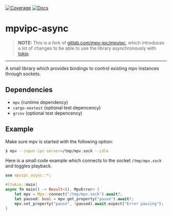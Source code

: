 [![Coverage](https://pvv.ntnu.no/~oysteikt/gitea/mpvipc-async/master/coverage/badges/for_the_badge.svg)](https://pvv.ntnu.no/~oysteikt/gitea/mpvipc-async/master/coverage/src/)
[![Docs](https://img.shields.io/badge/docs-blue?style=for-the-badge&logo=rust)](https://pvv.ntnu.no/~oysteikt/gitea/mpvipc-async/master/docs/mpvipc_async/)

# mpvipc-async

> **NOTE:** This is a fork of [gitlab.com/mpv-ipc/mpvipc](https://gitlab.com/mpv-ipc/mpvipc), which introduces a lot of changes to be able to use the library asynchronously with [tokio](https://github.com/tokio-rs/tokio).

---

A small library which provides bindings to control existing mpv instances through sockets.

## Dependencies

- `mpv` (runtime dependency)
- `cargo-nextest` (optional test depencency)
- `grcov` (optional test depencency)

## Example

Make sure mpv is started with the following option:

```bash
$ mpv --input-ipc-server=/tmp/mpv.sock --idle
```

Here is a small code example which connects to the socket `/tmp/mpv.sock` and toggles playback.

```rust
use mpvipc_async::*;

#[tokio::main]
async fn main() -> Result<(), MpvError> {
    let mpv = Mpv::connect("/tmp/mpv.sock").await?;
    let paused: bool = mpv.get_property("pause").await?;
    mpv.set_property("pause", !paused).await.expect("Error pausing");
}
```